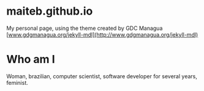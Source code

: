 # maiteb.github.io

My personal page, using the theme created by GDC Managua [www.gdgmanagua.org/jekyll-mdl](http://www.gdgmanagua.org/jekyll-mdl)

# Who am I 

Woman, brazilian, computer scientist, software developer for several years, feminist.
